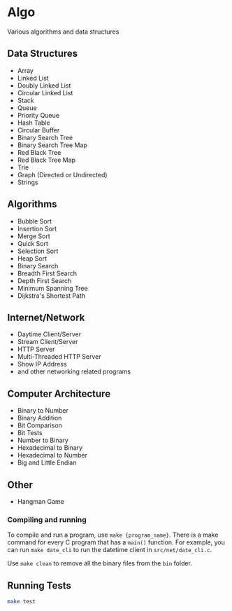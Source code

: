 # Algo
Various algorithms and data structures

## Data Structures
- Array
- Linked List
- Doubly Linked List
- Circular Linked List
- Stack
- Queue
- Priority Queue
- Hash Table
- Circular Buffer
- Binary Search Tree
- Binary Search Tree Map
- Red Black Tree
- Red Black Tree Map
- Trie
- Graph (Directed or Undirected)
- Strings

## Algorithms
- Bubble Sort
- Insertion Sort
- Merge Sort
- Quick Sort
- Selection Sort
- Heap Sort
- Binary Search
- Breadth First Search
- Depth First Search
- Minimum Spanning Tree
- Dijkstra's Shortest Path

## Internet/Network
- Daytime Client/Server
- Stream Client/Server
- HTTP Server
- Multi-Threaded HTTP Server
- Show IP Address
- and other networking related programs

## Computer Architecture
- Binary to Number
- Binary Addition
- Bit Comparison
- Bit Tests
- Number to Binary
- Hexadecimal to Binary
- Hexadecimal to Number
- Big and Little Endian

## Other
- Hangman Game

### Compiling and running
To compile and run a program, use `make {program_name}`. There is a make command for every C program that has a `main()` function. For example, you can run `make date_cli` to run the datetime client in `src/net/date_cli.c`.

Use `make clean` to remove all the binary files from the `bin` folder.

## Running Tests
```bash
make test
```
